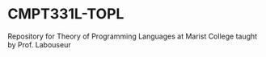 # CMPT331L-TOPL
Repository for Theory of Programming Languages at Marist College taught by Prof. Labouseur
